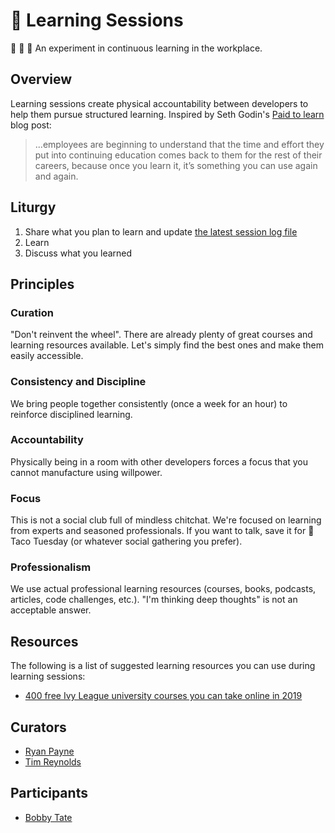 # 🤔 Learning Sessions

🧪 🧫 🥼 An experiment in continuous learning in the workplace.

## Overview

Learning sessions create physical accountability between developers to help them pursue structured learning. Inspired by Seth Godin's [Paid to learn](https://seths.blog/2019/07/paid-to-learn/) blog post:

> ...employees are beginning to understand that the time and effort they put into continuing education comes back to them for the rest of their careers, because once you learn it, it’s something you can use again and again.

## Liturgy

1. Share what you plan to learn and update [the latest session log file](./sessions)
2. Learn
3. Discuss what you learned

## Principles

### Curation

"Don't reinvent the wheel". There are already plenty of great courses and learning resources available. Let's simply find the best ones and make them easily accessible.

### Consistency and Discipline

We bring people together consistently (once a week for an hour) to reinforce disciplined learning.

### Accountability

Physically being in a room with other developers forces a focus that you cannot manufacture using willpower.

### Focus

This is not a social club full of mindless chitchat. We're focused on learning from experts and seasoned professionals. If you want to talk, save it for 🌮 Taco Tuesday (or whatever social gathering you prefer).

### Professionalism

We use actual professional learning resources (courses, books, podcasts, articles, code challenges, etc.). "I'm thinking deep thoughts" is not an acceptable answer.

## Resources

The following is a list of suggested learning resources you can use during learning sessions:

- [400 free Ivy League university courses you can take online in 2019](https://qz.com/1514408/400-free-ivy-league-university-courses-you-can-take-online-in-2019/)

## Curators

- [Ryan Payne](https://github.com/ryanbrookepayne)
- [Tim Reynolds](https://github.com/reynoldsta)

## Participants

- [Bobby Tate](https://github.com/RobertTate)
